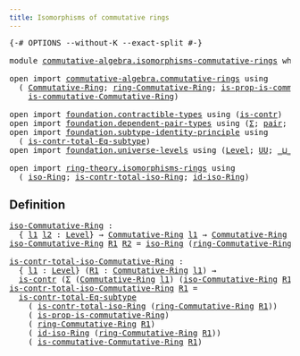 ```yaml
---
title: Isomorphisms of commutative rings
---
```


<pre class="Agda"><a id="59" class="Symbol">{-#</a> <a id="63" class="Keyword">OPTIONS</a> <a id="71" class="Pragma">--without-K</a> <a id="83" class="Pragma">--exact-split</a> <a id="97" class="Symbol">#-}</a>

<a id="102" class="Keyword">module</a> <a id="109" href="commutative-algebra.isomorphisms-commutative-rings.html" class="Module">commutative-algebra.isomorphisms-commutative-rings</a> <a id="160" class="Keyword">where</a>

<a id="167" class="Keyword">open</a> <a id="172" class="Keyword">import</a> <a id="179" href="commutative-algebra.commutative-rings.html" class="Module">commutative-algebra.commutative-rings</a> <a id="217" class="Keyword">using</a>
  <a id="225" class="Symbol">(</a> <a id="227" href="commutative-algebra.commutative-rings.html#1043" class="Function">Commutative-Ring</a><a id="243" class="Symbol">;</a> <a id="245" href="commutative-algebra.commutative-rings.html#1205" class="Function">ring-Commutative-Ring</a><a id="266" class="Symbol">;</a> <a id="268" href="commutative-algebra.commutative-rings.html#801" class="Function">is-prop-is-commutative-Ring</a><a id="295" class="Symbol">;</a>
    <a id="301" href="commutative-algebra.commutative-rings.html#1271" class="Function">is-commutative-Commutative-Ring</a><a id="332" class="Symbol">)</a>

<a id="335" class="Keyword">open</a> <a id="340" class="Keyword">import</a> <a id="347" href="foundation.contractible-types.html" class="Module">foundation.contractible-types</a> <a id="377" class="Keyword">using</a> <a id="383" class="Symbol">(</a><a id="384" href="foundation-core.contractible-types.html#925" class="Function">is-contr</a><a id="392" class="Symbol">)</a>
<a id="394" class="Keyword">open</a> <a id="399" class="Keyword">import</a> <a id="406" href="foundation.dependent-pair-types.html" class="Module">foundation.dependent-pair-types</a> <a id="438" class="Keyword">using</a> <a id="444" class="Symbol">(</a><a id="445" href="foundation-core.dependent-pair-types.html#502" class="Record">Σ</a><a id="446" class="Symbol">;</a> <a id="448" href="foundation-core.dependent-pair-types.html#575" class="InductiveConstructor">pair</a><a id="452" class="Symbol">;</a> <a id="454" href="foundation-core.dependent-pair-types.html#592" class="Field">pr1</a><a id="457" class="Symbol">;</a> <a id="459" href="foundation-core.dependent-pair-types.html#604" class="Field">pr2</a><a id="462" class="Symbol">)</a>
<a id="464" class="Keyword">open</a> <a id="469" class="Keyword">import</a> <a id="476" href="foundation.subtype-identity-principle.html" class="Module">foundation.subtype-identity-principle</a> <a id="514" class="Keyword">using</a>
  <a id="522" class="Symbol">(</a> <a id="524" href="foundation-core.subtype-identity-principle.html#1572" class="Function">is-contr-total-Eq-subtype</a><a id="549" class="Symbol">)</a>
<a id="551" class="Keyword">open</a> <a id="556" class="Keyword">import</a> <a id="563" href="foundation.universe-levels.html" class="Module">foundation.universe-levels</a> <a id="590" class="Keyword">using</a> <a id="596" class="Symbol">(</a><a id="597" href="Agda.Primitive.html#597" class="Postulate">Level</a><a id="602" class="Symbol">;</a> <a id="604" href="foundation-core.universe-levels.html#222" class="Primitive">UU</a><a id="606" class="Symbol">;</a> <a id="608" href="Agda.Primitive.html#810" class="Primitive Operator">_⊔_</a><a id="611" class="Symbol">)</a>

<a id="614" class="Keyword">open</a> <a id="619" class="Keyword">import</a> <a id="626" href="ring-theory.isomorphisms-rings.html" class="Module">ring-theory.isomorphisms-rings</a> <a id="657" class="Keyword">using</a>
  <a id="665" class="Symbol">(</a> <a id="667" href="ring-theory.isomorphisms-rings.html#5886" class="Function">iso-Ring</a><a id="675" class="Symbol">;</a> <a id="677" href="ring-theory.isomorphisms-rings.html#14427" class="Function">is-contr-total-iso-Ring</a><a id="700" class="Symbol">;</a> <a id="702" href="ring-theory.isomorphisms-rings.html#6837" class="Function">id-iso-Ring</a><a id="713" class="Symbol">)</a>
</pre>
## Definition

<pre class="Agda"><a id="iso-Commutative-Ring"></a><a id="743" href="commutative-algebra.isomorphisms-commutative-rings.html#743" class="Function">iso-Commutative-Ring</a> <a id="764" class="Symbol">:</a>
  <a id="768" class="Symbol">{</a> <a id="770" href="commutative-algebra.isomorphisms-commutative-rings.html#770" class="Bound">l1</a> <a id="773" href="commutative-algebra.isomorphisms-commutative-rings.html#773" class="Bound">l2</a> <a id="776" class="Symbol">:</a> <a id="778" href="Agda.Primitive.html#597" class="Postulate">Level</a><a id="783" class="Symbol">}</a> <a id="785" class="Symbol">→</a> <a id="787" href="commutative-algebra.commutative-rings.html#1043" class="Function">Commutative-Ring</a> <a id="804" href="commutative-algebra.isomorphisms-commutative-rings.html#770" class="Bound">l1</a> <a id="807" class="Symbol">→</a> <a id="809" href="commutative-algebra.commutative-rings.html#1043" class="Function">Commutative-Ring</a> <a id="826" href="commutative-algebra.isomorphisms-commutative-rings.html#773" class="Bound">l2</a> <a id="829" class="Symbol">→</a> <a id="831" href="foundation-core.universe-levels.html#222" class="Primitive">UU</a> <a id="834" class="Symbol">(</a><a id="835" href="commutative-algebra.isomorphisms-commutative-rings.html#770" class="Bound">l1</a> <a id="838" href="Agda.Primitive.html#810" class="Primitive Operator">⊔</a> <a id="840" href="commutative-algebra.isomorphisms-commutative-rings.html#773" class="Bound">l2</a><a id="842" class="Symbol">)</a>
<a id="844" href="commutative-algebra.isomorphisms-commutative-rings.html#743" class="Function">iso-Commutative-Ring</a> <a id="865" href="commutative-algebra.isomorphisms-commutative-rings.html#865" class="Bound">R1</a> <a id="868" href="commutative-algebra.isomorphisms-commutative-rings.html#868" class="Bound">R2</a> <a id="871" class="Symbol">=</a> <a id="873" href="ring-theory.isomorphisms-rings.html#5886" class="Function">iso-Ring</a> <a id="882" class="Symbol">(</a><a id="883" href="commutative-algebra.commutative-rings.html#1205" class="Function">ring-Commutative-Ring</a> <a id="905" href="commutative-algebra.isomorphisms-commutative-rings.html#865" class="Bound">R1</a><a id="907" class="Symbol">)</a> <a id="909" class="Symbol">(</a><a id="910" href="commutative-algebra.commutative-rings.html#1205" class="Function">ring-Commutative-Ring</a> <a id="932" href="commutative-algebra.isomorphisms-commutative-rings.html#868" class="Bound">R2</a><a id="934" class="Symbol">)</a>

<a id="is-contr-total-iso-Commutative-Ring"></a><a id="937" href="commutative-algebra.isomorphisms-commutative-rings.html#937" class="Function">is-contr-total-iso-Commutative-Ring</a> <a id="973" class="Symbol">:</a>
  <a id="977" class="Symbol">{</a> <a id="979" href="commutative-algebra.isomorphisms-commutative-rings.html#979" class="Bound">l1</a> <a id="982" class="Symbol">:</a> <a id="984" href="Agda.Primitive.html#597" class="Postulate">Level</a><a id="989" class="Symbol">}</a> <a id="991" class="Symbol">(</a><a id="992" href="commutative-algebra.isomorphisms-commutative-rings.html#992" class="Bound">R1</a> <a id="995" class="Symbol">:</a> <a id="997" href="commutative-algebra.commutative-rings.html#1043" class="Function">Commutative-Ring</a> <a id="1014" href="commutative-algebra.isomorphisms-commutative-rings.html#979" class="Bound">l1</a><a id="1016" class="Symbol">)</a> <a id="1018" class="Symbol">→</a>
  <a id="1022" href="foundation-core.contractible-types.html#925" class="Function">is-contr</a> <a id="1031" class="Symbol">(</a><a id="1032" href="foundation-core.dependent-pair-types.html#502" class="Record">Σ</a> <a id="1034" class="Symbol">(</a><a id="1035" href="commutative-algebra.commutative-rings.html#1043" class="Function">Commutative-Ring</a> <a id="1052" href="commutative-algebra.isomorphisms-commutative-rings.html#979" class="Bound">l1</a><a id="1054" class="Symbol">)</a> <a id="1056" class="Symbol">(</a><a id="1057" href="commutative-algebra.isomorphisms-commutative-rings.html#743" class="Function">iso-Commutative-Ring</a> <a id="1078" href="commutative-algebra.isomorphisms-commutative-rings.html#992" class="Bound">R1</a><a id="1080" class="Symbol">))</a>
<a id="1083" href="commutative-algebra.isomorphisms-commutative-rings.html#937" class="Function">is-contr-total-iso-Commutative-Ring</a> <a id="1119" href="commutative-algebra.isomorphisms-commutative-rings.html#1119" class="Bound">R1</a> <a id="1122" class="Symbol">=</a>
  <a id="1126" href="foundation-core.subtype-identity-principle.html#1572" class="Function">is-contr-total-Eq-subtype</a>
    <a id="1156" class="Symbol">(</a> <a id="1158" href="ring-theory.isomorphisms-rings.html#14427" class="Function">is-contr-total-iso-Ring</a> <a id="1182" class="Symbol">(</a><a id="1183" href="commutative-algebra.commutative-rings.html#1205" class="Function">ring-Commutative-Ring</a> <a id="1205" href="commutative-algebra.isomorphisms-commutative-rings.html#1119" class="Bound">R1</a><a id="1207" class="Symbol">))</a>
    <a id="1214" class="Symbol">(</a> <a id="1216" href="commutative-algebra.commutative-rings.html#801" class="Function">is-prop-is-commutative-Ring</a><a id="1243" class="Symbol">)</a>
    <a id="1249" class="Symbol">(</a> <a id="1251" href="commutative-algebra.commutative-rings.html#1205" class="Function">ring-Commutative-Ring</a> <a id="1273" href="commutative-algebra.isomorphisms-commutative-rings.html#1119" class="Bound">R1</a><a id="1275" class="Symbol">)</a>
    <a id="1281" class="Symbol">(</a> <a id="1283" href="ring-theory.isomorphisms-rings.html#6837" class="Function">id-iso-Ring</a> <a id="1295" class="Symbol">(</a><a id="1296" href="commutative-algebra.commutative-rings.html#1205" class="Function">ring-Commutative-Ring</a> <a id="1318" href="commutative-algebra.isomorphisms-commutative-rings.html#1119" class="Bound">R1</a><a id="1320" class="Symbol">))</a>
    <a id="1327" class="Symbol">(</a> <a id="1329" href="commutative-algebra.commutative-rings.html#1271" class="Function">is-commutative-Commutative-Ring</a> <a id="1361" href="commutative-algebra.isomorphisms-commutative-rings.html#1119" class="Bound">R1</a><a id="1363" class="Symbol">)</a>
</pre>